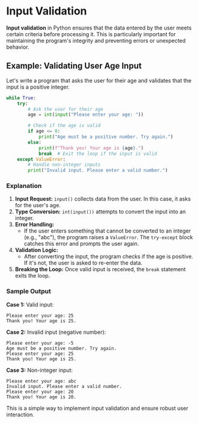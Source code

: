 # Input Validation

**Input validation** in Python ensures that the data entered by the user meets certain criteria before processing it. This is particularly important for maintaining the program's integrity and preventing errors or unexpected behavior.

## Example: Validating User Age Input

Let's write a program that asks the user for their age and validates that the input is a positive integer.

```python
while True:
    try:
        # Ask the user for their age
        age = int(input("Please enter your age: "))

        # Check if the age is valid
        if age <= 0:
            print("Age must be a positive number. Try again.")
        else:
            print(f"Thank you! Your age is {age}.")
            break  # Exit the loop if the input is valid
    except ValueError:
        # Handle non-integer inputs
        print("Invalid input. Please enter a valid number.")
```

### Explanation

1. **Input Request:** `input()` collects data from the user. In this case, it asks for the user's age.
2. **Type Conversion:** `int(input())` attempts to convert the input into an integer.
3. **Error Handling:**
   - If the user enters something that cannot be converted to an integer (e.g., "abc"), the program raises a `ValueError`. The `try-except` block catches this error and prompts the user again.
4. **Validation Logic:**
   - After converting the input, the program checks if the age is positive. If it's not, the user is asked to re-enter the data.
5. **Breaking the Loop:** Once valid input is received, the `break` statement exits the loop.

### Sample Output

**Case 1:** Valid input:

```
Please enter your age: 25
Thank you! Your age is 25.
```

**Case 2:** Invalid input (negative number):

```
Please enter your age: -5
Age must be a positive number. Try again.
Please enter your age: 25
Thank you! Your age is 25.
```

**Case 3:** Non-integer input:

```
Please enter your age: abc
Invalid input. Please enter a valid number.
Please enter your age: 20
Thank you! Your age is 20.
```

This is a simple way to implement input validation and ensure robust user interaction.
